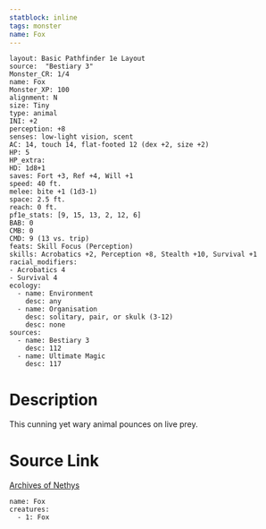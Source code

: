 ```yaml
---
statblock: inline
tags: monster
name: Fox
---
```

```statblock
layout: Basic Pathfinder 1e Layout
source:  "Bestiary 3"
Monster_CR: 1/4
name: Fox
Monster_XP: 100
alignment: N
size: Tiny
type: animal
INI: +2
perception: +8
senses: low-light vision, scent
AC: 14, touch 14, flat-footed 12 (dex +2, size +2)
HP: 5
HP_extra: 
HD: 1d8+1
saves: Fort +3, Ref +4, Will +1
speed: 40 ft.
melee: bite +1 (1d3-1)
space: 2.5 ft.
reach: 0 ft.
pf1e_stats: [9, 15, 13, 2, 12, 6]
BAB: 0
CMB: 0
CMD: 9 (13 vs. trip)
feats: Skill Focus (Perception)
skills: Acrobatics +2, Perception +8, Stealth +10, Survival +1
racial_modifiers:
- Acrobatics 4
- Survival 4
ecology:
  - name: Environment
    desc: any
  - name: Organisation
    desc: solitary, pair, or skulk (3-12)
    desc: none
sources:
  - name: Bestiary 3
    desc: 112
  - name: Ultimate Magic
    desc: 117
```
# Description
This cunning yet wary animal pounces on live prey.
# Source Link
[Archives of Nethys](https://aonprd.com/MonsterDisplay.aspx?ItemName=Fox)
```encounter-table
name: Fox
creatures:
  - 1: Fox
```
